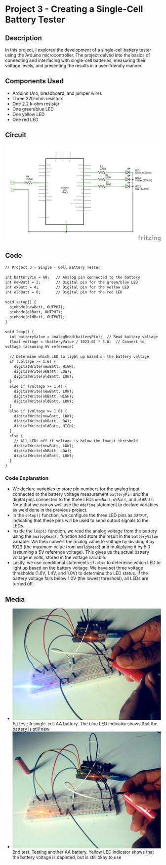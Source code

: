 # Project 3 - Creating a Single-Cell Battery Tester

## Description
In this project, I explored the development of a single-cell battery tester using the Arduino microcontroller. The project delved into the basics of connecting and interfacing with single-cell batteries, measuring their voltage levels, and presenting the results in a user-friendly manner.

## Components Used
- Arduino Uno, breadboard, and jumper wires
- Three 220-ohm resistors
- One 2.2 k-ohm resistor
- One green/blue LED
- One yellow LED
- One red LED

## Circuit
![Circuit Diagram](circuit/batt_tester.jpg)

## Code

```arduino
// Project 3 - Single - Cell Battery Tester

int batteryPin = A0;   // Analog pin connected to the battery
int newBatt = 2;       // Digital pin for the green/blue LED
int okBatt = 4;        // Digital pin for the yellow LED
int oldBatt = 6;       // Digital pin for the red LED

void setup() {
  pinMode(newBatt, OUTPUT);
  pinMode(okBatt, OUTPUT);
  pinMode(oldBatt, OUTPUT);
}

void loop() {
  int batteryValue = analogRead(batteryPin);  // Read battery voltage
  float voltage = (batteryValue / 1023.0) * 5.0;  // Convert to voltage (assuming 5V reference)

  // Determine which LED to light up based on the battery voltage
  if (voltage >= 1.6) {
    digitalWrite(newBatt, HIGH);
    digitalWrite(okBatt, LOW);
    digitalWrite(oldBatt, LOW);
  }
  else if (voltage >= 1.4) {
    digitalWrite(newBatt, LOW);
    digitalWrite(okBatt, HIGH);
    digitalWrite(oldBatt, LOW);
  }
  else if (voltage >= 1.0) {
    digitalWrite(newBatt, LOW);
    digitalWrite(okBatt, LOW);
    digitalWrite(oldBatt, HIGH);
  }
  else {
    // All LEDs off if voltage is below the lowest threshold
    digitalWrite(newBatt, LOW);
    digitalWrite(okBatt, LOW);
    digitalWrite(oldBatt, LOW);
  }
}
```
### Code Explanation
- We declare variables to store pin numbers for the analog input connected to the battery voltage measurement `batteryPin` and the digital pins connected to the three LEDs `newBatt`, `okBatt`, and `oldBatt`. Note that we can as well use the `#define` statement to declare variables as we’d done in the previous project.
- In the `setup()` function, we configure the three LED pins as `OUTPUT`, indicating that these pins will be used to send output signals to the LEDs.
- Inside the `loop()` function, we read the analog voltage from the battery using the `analogRead()` function and store the result in the `batteryValue` variable. We then convert the analog value to voltage by dividing it by 1023 (the maximum value from `analogRead`) and multiplying it by 5.0 (assuming a 5V reference voltage). This gives us the actual battery voltage in volts, stored in the voltage variable.
- Lastly, we use conditional statements `if-else` to determine which LED to light up based on the battery voltage. We have set three voltage thresholds (1.6V, 1.4V, and 1.0V) to determine the LED status. If the battery voltage falls below 1.0V (the lowest threshold), all LEDs are turned off.
## Media
- ![bt01](media/bt02.jpg)
  1st test: A single-cell AA battery. The blue LED indicator shows that the battery is still new
- ![di02](media/bt01.jpg)
  2nd test: Testing another AA battery. Yellow LED indicator shows that the battery voltage is depleted, but is still okay to use
